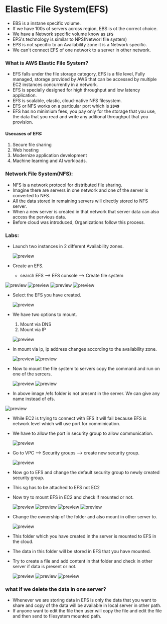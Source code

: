 # Elastic File System(EFS)
* EBS is a instane specific volume.
* If we have 100s of servers across region, EBS is ot the correct choice.
* We have a Network specific volume know as **`EFS`**
* EPS's technology is similar to NPS(Networl file system)
* EPS is not specific to an Availability zone it is a Network specific.
* We can't connect EFS of one network to a server in other network.

### What is AWS Elastic File System?
* EFS falls under the file storage category, EFS is a file level, Fully managed, storage provided by AWS that can be accessed by multiple EC2 instances concurrently in a network.
* EFS is specially designed for high throughput and low latency application.
* EFS is scalable, elastic, cloud-native NFS filesystem.
* EFS or NFS works on a particular port which is **`2049`**
* EFS has no minimium fees, you pay only for the storage that you use, the data that you read and write any aditional throughput that you provision.

#### Usecases of EFS:
1. Secure file sharing
2. Web hosting
3. Modernize application development
4. Machine learning and AI workloads.

### Network File System(NFS):
* NFS is a network protocol for distributed file sharing.
* Imagine there are servers in one network and one of the server is converted to NFS.
* All the data stored in remaining servers will directly stored to NFS server.
* When a new server is created in that network that server data can also access the pervious data.
* Before cloud was introduced, Organizations follow this process.

### Labs:
* Launch two instances in 2 different Availability zones.
  
  ![preview](images/storage1.png)

* Create an EFS.
    * search EFS --> EFS console --> Create file system
  
![preview](images/storage2.png)
![preview](images/storage3.png)
![preview](images/storage4.png)
![preview](images/storage5.png)

* Select the EFS you have created.
  
  ![preview](images/storage6.png)

* We have two options to mount. 
    1. Mount via DNS
    2. Mount via IP

  ![preview](images/storage7.png)

* In mount via ip, ip address changes according to the availability zone.
  
  ![preview](images/storage8.png)
  ![preview](images/storage9.png)

* Now to mount the file system to servers copy the command and run on one of the sercers.
  
  ![preview](images/storage10.png)
  ![preview](images/storage11.png)

 * In above image /efs folder is not present in the server. We can give any name instead of efs.
  
  ![preview](images/storage12.png)

* While EC2 is trying to connect with EFS it will fail because EFS is network level which will use port for comminication.
* We have to allow the port in security group to allow communication.
  
  ![preview](images/storage13.png)

* Go to VPC --> Security groups --> create new security group.
  
  ![preview](images/storage15.png)

* Now go to EFS and change the default security group to newly created security group.
* This sg has to be attached to EFS not EC2
* Now try to mount EFS in EC2  and check if mounted or not.
  
  ![preview](images/storage16.png)
  ![preview](images/storage17.png)
  ![preview](images/storage18.png)
  ![preview](images/storage19.png)
  
* Change the ownership of the folder and also mount in other server to.
  
  ![preview](images/storage20.png)
  
* This folder which you have created in the server is mounted to EFS in the cloud.
* The data in this folder will be stored in EFS that you have mounted.
* Try to create a file and add content in that folder and check in other server if data is present or not.
  
  ![preview](images/storage21.png)
  ![preview](images/storage22.png)
  ![preview](images/storage23.png)

### what if we delete the data in one server?
* Whenever we are storing data in EFS is only the data that you want to share and copy of the data will be available in local server in other path.
* If anyone want to edit the file then user will copy the file and edit the file and then send to filesystem mounted path.
  
  
  